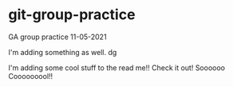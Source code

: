 # git-group-practice
GA group practice 11-05-2021

I'm adding something as well. dg


I'm adding some cool stuff to the read me!! Check it out!  Soooooo Cooooooool!!

